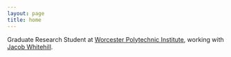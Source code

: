 ```yaml
---
layout: page
title: home
---
```


Graduate Research Student at [Worcester Polytechnic Institute](https://web.cs.wpi.edu/), working with [Jacob Whitehill](https://users.wpi.edu/~jrwhitehill/).
